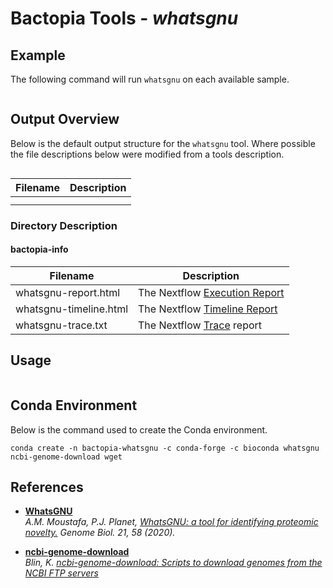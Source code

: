 # Bactopia Tools - *whatsgnu*


## Example
The following command will run `whatsgnu` on each available sample.
```

```

## Output Overview
Below is the default output structure for the `whatsgnu` tool. Where possible the 
file descriptions below were modified from a tools description.

```

```

| Filename | Description |
|-----------|-------------|
|  |  |
|  |  |

### Directory Description
#### bactopia-info
| Filename | Description |
|----------|-------------|
| whatsgnu-report.html | The Nextflow [Execution Report](https://www.nextflow.io/docs/latest/tracing.html#execution-report) |
| whatsgnu-timeline.html | The Nextflow [Timeline Report](https://www.nextflow.io/docs/latest/tracing.html#timeline-report) |
| whatsgnu-trace.txt | The Nextflow [Trace](https://www.nextflow.io/docs/latest/tracing.html#trace-report) report |


## Usage
```

```

## Conda Environment
Below is the command used to create the Conda environment.
```
conda create -n bactopia-whatsgnu -c conda-forge -c bioconda whatsgnu ncbi-genome-download wget
```

## References

* __[WhatsGNU](https://github.com/ahmedmagds/WhatsGNU)__  
_A.M. Moustafa, P.J. Planet, [WhatsGNU: a tool for identifying proteomic novelty.](https://doi.org/10.1186/s13059-020-01965-w) Genome Biol. 21, 58 (2020)._  

* __[ncbi-genome-download](https://github.com/kblin/ncbi-genome-download)__  
_Blin, K. [ncbi-genome-download: Scripts to download genomes from the NCBI FTP 
servers](https://github.com/kblin/ncbi-genome-download)_  
